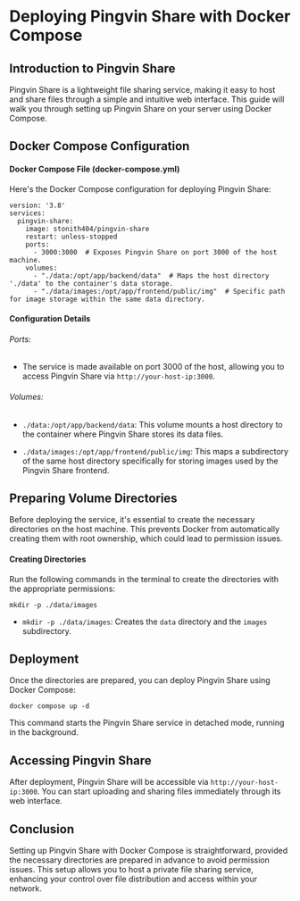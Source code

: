 # Deploying Pingvin Share with Docker Compose

## Introduction to Pingvin Share

Pingvin Share is a lightweight file sharing service, making it easy to host and share files through a simple and intuitive web interface. This guide will walk you through setting up Pingvin Share on your server using Docker Compose.

## Docker Compose Configuration

#### Docker Compose File (docker-compose.yml)

Here's the Docker Compose configuration for deploying Pingvin Share:

```
version: '3.8'
services:
  pingvin-share:
    image: stonith404/pingvin-share
    restart: unless-stopped
    ports:
      - 3000:3000  # Exposes Pingvin Share on port 3000 of the host machine.
    volumes:
      - "./data:/opt/app/backend/data"  # Maps the host directory './data' to the container's data storage.
      - "./data/images:/opt/app/frontend/public/img"  # Specific path for image storage within the same data directory.
```

#### Configuration Details

###### Ports:

* The service is made available on port 3000 of the host, allowing you to access Pingvin Share via <code>http://your-host-ip:3000</code>.

###### Volumes:

* <code>./data:/opt/app/backend/data</code>: This volume mounts a host directory to the container where Pingvin Share stores its data files.

* <code>./data/images:/opt/app/frontend/public/img</code>: This maps a subdirectory of the same host directory specifically for storing images used by the Pingvin Share frontend.

## Preparing Volume Directories

Before deploying the service, it's essential to create the necessary directories on the host machine. This prevents Docker from automatically creating them with root ownership, which could lead to permission issues.

#### Creating Directories

Run the following commands in the terminal to create the directories with the appropriate permissions:

```commandline
mkdir -p ./data/images
```

* <code>mkdir -p ./data/images</code>: Creates the <code>data</code> directory and the <code>images</code> subdirectory.

## Deployment

Once the directories are prepared, you can deploy Pingvin Share using Docker Compose:

```commandline
docker compose up -d
```

This command starts the Pingvin Share service in detached mode, running in the background.

## Accessing Pingvin Share

After deployment, Pingvin Share will be accessible via <code>http://your-host-ip:3000</code>. You can start uploading and sharing files immediately through its web interface.

## Conclusion

Setting up Pingvin Share with Docker Compose is straightforward, provided the necessary directories are prepared in advance to avoid permission issues. This setup allows you to host a private file sharing service, enhancing your control over file distribution and access within your network.

